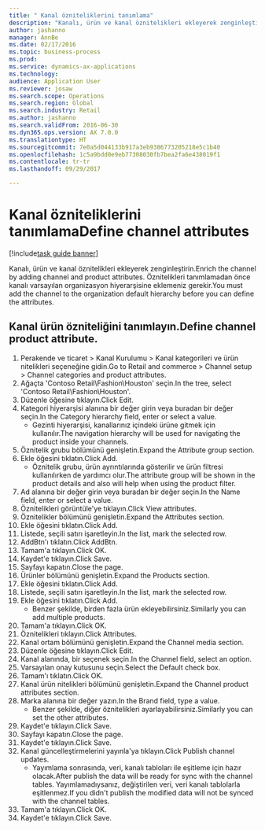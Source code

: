 ```yaml
--- 
title: " Kanal özniteliklerini tanımlama"
description: "Kanalı, ürün ve kanal öznitelikleri ekleyerek zenginleştirin."
author: jashanno
manager: AnnBe
ms.date: 02/17/2016
ms.topic: business-process
ms.prod: 
ms.service: dynamics-ax-applications
ms.technology: 
audience: Application User
ms.reviewer: josaw
ms.search.scope: Operations
ms.search.region: Global
ms.search.industry: Retail
ms.author: jashanno
ms.search.validFrom: 2016-06-30
ms.dyn365.ops.version: AX 7.0.0
ms.translationtype: HT
ms.sourcegitcommit: 7e0a5d044133b917a3eb9386773205218e5c1b40
ms.openlocfilehash: 1c5a9bdd0e9eb77308030fb7bea2fa6e438019f1
ms.contentlocale: tr-tr
ms.lasthandoff: 09/29/2017

---
```

# <a name="define-channel-attributes"></a><span data-ttu-id="0ca5e-103"> Kanal özniteliklerini tanımlama</span><span class="sxs-lookup"><span data-stu-id="0ca5e-103">Define channel attributes</span></span>

[!include[task guide banner](../includes/task-guide-banner.md)]

<span data-ttu-id="0ca5e-104">Kanalı, ürün ve kanal öznitelikleri ekleyerek zenginleştirin.</span><span class="sxs-lookup"><span data-stu-id="0ca5e-104">Enrich the channel by adding channel and product attributes.</span></span> <span data-ttu-id="0ca5e-105">Öznitelikleri tanımlamadan önce kanalı varsayılan organizasyon hiyerarşisine eklemeniz gerekir.</span><span class="sxs-lookup"><span data-stu-id="0ca5e-105">You must add the channel to the organization default hierarchy before you can define the attributes.</span></span>


## <a name="define-channel-product-attribute"></a><span data-ttu-id="0ca5e-106">Kanal ürün özniteliğini tanımlayın.</span><span class="sxs-lookup"><span data-stu-id="0ca5e-106">Define channel product attribute.</span></span>
1. <span data-ttu-id="0ca5e-107">Perakende ve ticaret > Kanal Kurulumu > Kanal kategorileri ve ürün nitelikleri seçeneğine gidin.</span><span class="sxs-lookup"><span data-stu-id="0ca5e-107">Go to Retail and commerce > Channel setup > Channel categories and product attributes.</span></span>
2. <span data-ttu-id="0ca5e-108">Ağaçta 'Contoso Retail\Fashion\Houston' seçin.</span><span class="sxs-lookup"><span data-stu-id="0ca5e-108">In the tree, select 'Contoso Retail\Fashion\Houston'.</span></span>
3. <span data-ttu-id="0ca5e-109">Düzenle öğesine tıklayın.</span><span class="sxs-lookup"><span data-stu-id="0ca5e-109">Click Edit.</span></span>
4. <span data-ttu-id="0ca5e-110">Kategori hiyerarşisi alanına bir değer girin veya buradan bir değer seçin.</span><span class="sxs-lookup"><span data-stu-id="0ca5e-110">In the Category hierarchy field, enter or select a value.</span></span>
    * <span data-ttu-id="0ca5e-111">Gezinti hiyerarşisi, kanallarınız içindeki ürüne gitmek için kullanılır.</span><span class="sxs-lookup"><span data-stu-id="0ca5e-111">The navigation hierarchy will be used for navigating the product inside your channels.</span></span>  
5. <span data-ttu-id="0ca5e-112">Öznitelik grubu bölümünü genişletin.</span><span class="sxs-lookup"><span data-stu-id="0ca5e-112">Expand the Attribute group section.</span></span>
6. <span data-ttu-id="0ca5e-113">Ekle öğesini tıklatın.</span><span class="sxs-lookup"><span data-stu-id="0ca5e-113">Click Add.</span></span>
    * <span data-ttu-id="0ca5e-114">Öznitelik grubu, ürün ayrıntılarında gösterilir ve ürün filtresi kullanılırken de yardımcı olur.</span><span class="sxs-lookup"><span data-stu-id="0ca5e-114">The attribute group will be shown in the product details and also will help when using the product filter.</span></span>  
7. <span data-ttu-id="0ca5e-115">Ad alanına bir değer girin veya buradan bir değer seçin.</span><span class="sxs-lookup"><span data-stu-id="0ca5e-115">In the Name field, enter or select a value.</span></span>
8. <span data-ttu-id="0ca5e-116">Öznitelikleri görüntüle'ye tıklayın.</span><span class="sxs-lookup"><span data-stu-id="0ca5e-116">Click View attributes.</span></span>
9. <span data-ttu-id="0ca5e-117">Öznitelikler bölümünü genişletin.</span><span class="sxs-lookup"><span data-stu-id="0ca5e-117">Expand the Attributes section.</span></span>
10. <span data-ttu-id="0ca5e-118">Ekle öğesini tıklatın.</span><span class="sxs-lookup"><span data-stu-id="0ca5e-118">Click Add.</span></span>
11. <span data-ttu-id="0ca5e-119">Listede, seçili satırı işaretleyin.</span><span class="sxs-lookup"><span data-stu-id="0ca5e-119">In the list, mark the selected row.</span></span>
12. <span data-ttu-id="0ca5e-120">AddBtn'ı tıklatın.</span><span class="sxs-lookup"><span data-stu-id="0ca5e-120">Click AddBtn.</span></span>
13. <span data-ttu-id="0ca5e-121">Tamam'a tıklayın.</span><span class="sxs-lookup"><span data-stu-id="0ca5e-121">Click OK.</span></span>
14. <span data-ttu-id="0ca5e-122">Kaydet'e tıklayın.</span><span class="sxs-lookup"><span data-stu-id="0ca5e-122">Click Save.</span></span>
15. <span data-ttu-id="0ca5e-123">Sayfayı kapatın.</span><span class="sxs-lookup"><span data-stu-id="0ca5e-123">Close the page.</span></span>
16. <span data-ttu-id="0ca5e-124">Ürünler bölümünü genişletin.</span><span class="sxs-lookup"><span data-stu-id="0ca5e-124">Expand the Products section.</span></span>
17. <span data-ttu-id="0ca5e-125">Ekle öğesini tıklatın.</span><span class="sxs-lookup"><span data-stu-id="0ca5e-125">Click Add.</span></span>
18. <span data-ttu-id="0ca5e-126">Listede, seçili satırı işaretleyin.</span><span class="sxs-lookup"><span data-stu-id="0ca5e-126">In the list, mark the selected row.</span></span>
19. <span data-ttu-id="0ca5e-127">Ekle öğesini tıklatın.</span><span class="sxs-lookup"><span data-stu-id="0ca5e-127">Click Add.</span></span>
    * <span data-ttu-id="0ca5e-128">Benzer şekilde, birden fazla ürün ekleyebilirsiniz.</span><span class="sxs-lookup"><span data-stu-id="0ca5e-128">Similarly you can add multiple products.</span></span>  
20. <span data-ttu-id="0ca5e-129">Tamam'a tıklayın.</span><span class="sxs-lookup"><span data-stu-id="0ca5e-129">Click OK.</span></span>
21. <span data-ttu-id="0ca5e-130">Öznitelikleri tıklayın.</span><span class="sxs-lookup"><span data-stu-id="0ca5e-130">Click Attributes.</span></span>
22. <span data-ttu-id="0ca5e-131">Kanal ortam bölümünü genişletin.</span><span class="sxs-lookup"><span data-stu-id="0ca5e-131">Expand the Channel media section.</span></span>
23. <span data-ttu-id="0ca5e-132">Düzenle öğesine tıklayın.</span><span class="sxs-lookup"><span data-stu-id="0ca5e-132">Click Edit.</span></span>
24. <span data-ttu-id="0ca5e-133">Kanal alanında, bir seçenek seçin.</span><span class="sxs-lookup"><span data-stu-id="0ca5e-133">In the Channel field, select an option.</span></span>
25. <span data-ttu-id="0ca5e-134">Varsayılan onay kutusunu seçin.</span><span class="sxs-lookup"><span data-stu-id="0ca5e-134">Select the Default check box.</span></span>
26. <span data-ttu-id="0ca5e-135">Tamam'ı tıklatın.</span><span class="sxs-lookup"><span data-stu-id="0ca5e-135">Click OK.</span></span>
27. <span data-ttu-id="0ca5e-136">Kanal ürün nitelikleri bölümünü genişletin.</span><span class="sxs-lookup"><span data-stu-id="0ca5e-136">Expand the Channel product attributes section.</span></span>
28. <span data-ttu-id="0ca5e-137">Marka alanına bir değer yazın.</span><span class="sxs-lookup"><span data-stu-id="0ca5e-137">In the Brand field, type a value.</span></span>
    * <span data-ttu-id="0ca5e-138">Benzer şekilde, diğer öznitelikleri ayarlayabilirsiniz.</span><span class="sxs-lookup"><span data-stu-id="0ca5e-138">Similarly you can set the other attributes.</span></span>  
29. <span data-ttu-id="0ca5e-139">Kaydet'e tıklayın.</span><span class="sxs-lookup"><span data-stu-id="0ca5e-139">Click Save.</span></span>
30. <span data-ttu-id="0ca5e-140">Sayfayı kapatın.</span><span class="sxs-lookup"><span data-stu-id="0ca5e-140">Close the page.</span></span>
31. <span data-ttu-id="0ca5e-141">Kaydet'e tıklayın.</span><span class="sxs-lookup"><span data-stu-id="0ca5e-141">Click Save.</span></span>
32. <span data-ttu-id="0ca5e-142">Kanal güncelleştirmelerini yayınla'ya tıklayın.</span><span class="sxs-lookup"><span data-stu-id="0ca5e-142">Click Publish channel updates.</span></span>
    * <span data-ttu-id="0ca5e-143">Yayımlama sonrasında, veri, kanalı tabloları ile eşitleme için hazır olacak.</span><span class="sxs-lookup"><span data-stu-id="0ca5e-143">After publish the data will be ready for sync with the channel tables.</span></span> <span data-ttu-id="0ca5e-144">Yayımlamadıysanız, değiştirilen veri, veri kanalı tablolarla eşitlenmez.</span><span class="sxs-lookup"><span data-stu-id="0ca5e-144">If you didn't publish the modified data will not be synced with the channel tables.</span></span>  
33. <span data-ttu-id="0ca5e-145">Tamam'a tıklayın.</span><span class="sxs-lookup"><span data-stu-id="0ca5e-145">Click OK.</span></span>
34. <span data-ttu-id="0ca5e-146">Kaydet'e tıklayın.</span><span class="sxs-lookup"><span data-stu-id="0ca5e-146">Click Save.</span></span>


